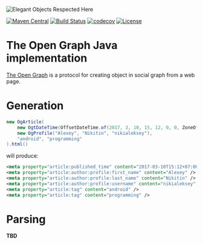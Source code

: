 ![Elegant Objects Respected Here](http://www.elegantobjects.org/badge.svg)

[![Maven Central](https://maven-badges.herokuapp.com/maven-central/com.nikialeksey/og/badge.svg)](https://maven-badges.herokuapp.com/maven-central/com.nikialeksey/og)
[![Build Status](https://travis-ci.org/nikialeksey/og.svg?branch=master)](https://travis-ci.org/nikialeksey/og)
[![codecov](https://codecov.io/gh/nikialeksey/og/branch/master/graph/badge.svg)](https://codecov.io/gh/nikialeksey/og)
[![License](https://img.shields.io/badge/license-MIT-green.svg)](https://github.com/nikialeksey/og/blob/master/LICENSE.txt)

# The Open Graph Java implementation
[The Open Graph](http://ogp.me/) is a protocol for creating object in social 
graph from a web page.

# Generation
```java
new OgArticle(
    new OgtDateTime(OffsetDateTime.of(2017, 3, 10, 15, 12, 0, 0, ZoneOffset.ofHours(7))),
    new OgProfile("Alexey", "Nikitin", "nikialeksey"),
    "android", "programming"
).html()
```
will produce:
```xml
<meta property="article:published_time" content="2017-03-10T15:12+07:00" />
<meta property="article:author:profile:first_name" content="Alexey" />
<meta property="article:author:profile:last_name" content="Nikitin" />
<meta property="article:author:profile:username" content="nikialeksey" />
<meta property="article:tag" content="android" />
<meta property="article:tag" content="programming" />
```

# Parsing
**TBD**